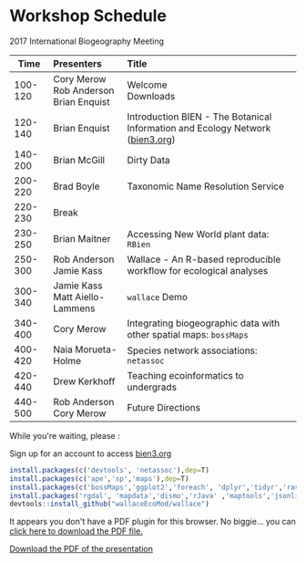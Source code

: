 # Workshop Schedule
2017 International Biogeography Meeting  

|  Time  |  Presenters  |  Title   
|--------|:-------------|:-----------------------------------------------------|
| 100-120 | Cory Merow <br> Rob Anderson <br> Brian Enquist | Welcome <br> Downloads |
| 120-140 | Brian Enquist | Introduction BIEN - The Botanical Information and Ecology Network ([bien3.org](bien3.org))  |
| 140-200 | Brian McGill  | Dirty Data |
| 200-220 | Brad Boyle    | Taxonomic Name Resolution Service |
| 220-230 | Break         | |
| 230-250 | Brian Maitner | Accessing New World plant data: `RBien` |
| 250-300 | Rob Anderson <br> Jamie Kass | Wallace - An R-based reproducible workflow for ecological analyses |
| 300-340 | Jamie Kass <br> Matt Aiello-Lammens | `wallace` Demo |
| 340-400 | Cory Merow    | Integrating biogeographic data with other spatial maps: `bossMaps` |
| 400-420 | Naia Morueta-Holme | Species network associations: `netassoc` |
| 420-440 | Drew Kerkhoff | Teaching ecoinformatics to undergrads |
| 440-500 | Rob Anderson <br> Cory Merow | Future Directions |



While you're waiting, please :

Sign up for an account to access [bien3.org](bien3.org)


```r
install.packages(c('devtools', 'netassoc'),dep=T)
install.packages(c('ape','sp','maps'),dep=T)
install.packages(c('bossMaps','ggplot2','foreach', 'dplyr','tidyr','raster'),dep=T)
install.packages('rgdal', 'mapdata','dismo','rJava' ,'maptools','jsonlite',dep=T)
devtools::install_github("wallaceEcoMod/wallace")
```
<!--
Wallace: install_github()?
RBEIN:install_github("EnquistLab/RBIEN/BRI")
-->

<div>
<object data="3_1_assets/Intro_slides.pdf" type="application/pdf" width="100%" height="650px"> 
  <p>It appears you don't have a PDF plugin for this browser.
   No biggie... you can <a href="3_1_assets/Intro_slides.pdf">click here to
  download the PDF file.</a></p>  
 </object>
 </div>
 
 <p><a href="3_1_assets/Intro_slides.pdf">Download the PDF of the presentation</a></p>  

